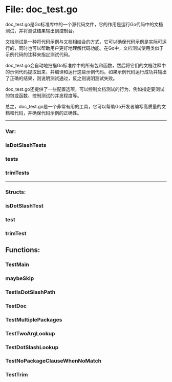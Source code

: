 # File: doc_test.go

doc_test.go是Go标准库中的一个源代码文件，它的作用是运行Go代码中的文档测试，并将测试结果输出到控制台。

文档测试是一种将代码示例与文档相结合的方式，它可以确保代码示例是实际可运行的，同时也可以帮助用户更好地理解代码功能。在Go中，文档测试使用类似于示例代码的注释来指定测试代码。

doc_test.go会自动地扫描Go标准库中的所有包和函数，然后将它们的文档注释中的示例代码提取出来，并编译和运行这些示例代码。如果示例代码运行成功并输出了正确的结果，则说明测试通过，反之则说明测试失败。

doc_test.go还提供了一些配置选项，可以控制文档测试的行为，例如指定要测试的包或函数、控制测试的并发程度等。

总之，doc_test.go是一个非常有用的工具，它可以帮助Go开发者编写高质量的文档和代码，并确保代码示例的正确性。




---

### Var:

### isDotSlashTests





### tests





### trimTests








---

### Structs:

### isDotSlashTest





### test





### trimTest





## Functions:

### TestMain





### maybeSkip





### TestIsDotSlashPath





### TestDoc





### TestMultiplePackages





### TestTwoArgLookup





### TestDotSlashLookup





### TestNoPackageClauseWhenNoMatch





### TestTrim






